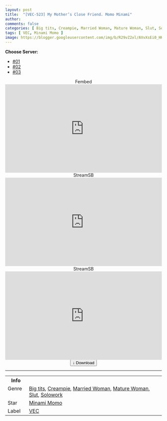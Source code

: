 ```yaml
---
layout: post
title:  "[VEC-523] My Mother’s Close Friend. Momo Minami"
author: 
comments: false
categories: [ Big tits, Creampie, Married Woman, Mature Woman, Slut, Solowork ]
tags: [ VEC, Minami Momo ]
image: https://blogger.googleusercontent.com/img/b/R29vZ2xl/AVvXsEi0_HK9CB3QSPiOtYBh9eU7e2gpIrMc6E3aZusEC5sAkwanIwmiHw3IeupG1loVxZgncGndmDKyP2frmCqKkg8x-4mZI1JpUzB4QMrsVP-VDy4DLndhmZL67mUyOdmK2NPeb2rap4RvWJsWMyCrwDlifP2EJI4GHnBoerT5xQQqsK6LnqWgvNTXkMLV/s16000/mimk102pl.jpg
---
```


<div id="utb">
<b>Choose Server:</b>
<ul id="udltb">
<li><a href="#tab1">#01</a></li>
<li><a href="#tab2">#02</a></li>
<li><a href="#tab3">#03</a></li>
</ul>
<div id="udlctn">
<div id="tab1">
<!--- #01 Start --->
<center>Fembed</center>
<div style="padding-bottom:56.25%; position:relative; display:block; width: 100%">
  <iframe width="100%" height="100%"
    src="https://watchjavnow.xyz/v/ygj4wsed0pkepj6"
    frameborder="0" allowfullscreen="" style="position:absolute; top:0; left: 0">
  </iframe>
</div>
<!--- #01 End --->
</div>
<div id="tab2">
<!--- #02 Start --->
<center>StreamSB</center>
<div style="padding-bottom:56.25%; position:relative; display:block; width: 100%">
  <iframe width="100%" height="100%"
    src="https://tubesb.com/e/khd1rbd9o2dv.html"
    frameborder="0" allowfullscreen="" style="position:absolute; top:0; left: 0">
  </iframe>
</div>
<!--- #02 End --->
</div>
<div id="tab3">
<!--- #03 Start --->
<center>StreamSB</center>
<div style="padding-bottom:56.25%; position:relative; display:block; width: 100%">
  <iframe width="100%" height="100%"
    src="https://javside.com/e/z7ue6sg78a0f.html"
    frameborder="0" allowfullscreen="" style="position:absolute; top:0; left: 0">
  </iframe>
</div>
<!--- #03 End --->
</div>
</div>
</div>

<center>
<a href="/svr/vec-523">
<button class="btn btn-outline-dark py-2 px-5 d-block w-100 show-comments"><b>&darr;</b> Download</button>
</a>
</center>
<hr />
<table>
  <tr>
    <th>Info</th>
  </tr>
  <tr>
    <td>Genre &nbsp;</td>
    <td> <a href="/categories#Big-tits">Big tits</a>, <a href="/categories#Creampie">Creampie</a>, <a href="/categories#Married-Woman">Married Woman</a>, <a href="/categories#Mature-Woman">Mature Woman</a>, <a href="/categories#Slut">Slut</a>, <a href="/categories#Solowork">Solowork</a></td>
  </tr>
  <tr>
    <td>Star</td>
    <td> <a href="/tags#Minami-Momo">Minami Momo</a></td>
  </tr>
  <tr>
    <td>Label</td>
    <td> <a href="/tags#VEC">VEC</a></td>
  </tr>
</table>
